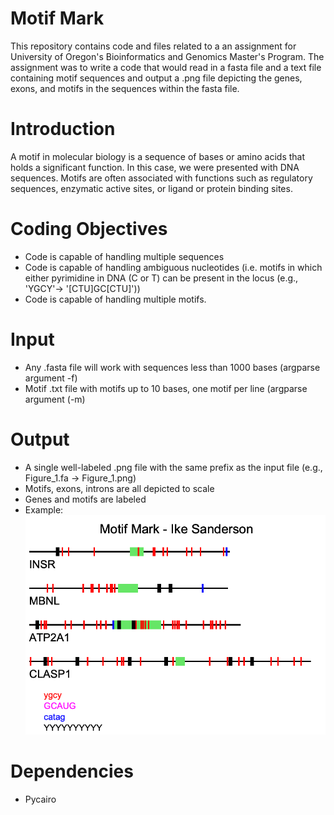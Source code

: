 # Motif Mark  

This repository contains code and files related to a an assignment for University of Oregon's Bioinformatics and Genomics Master's Program. The assignment was to write a code that would read in a fasta file and a text file containing motif sequences and output a .png file depicting the genes, exons, and motifs in the sequences within the fasta file.  

# Introduction  

A motif in molecular biology is a sequence of bases or amino acids that holds a significant function. In this case, we were presented with DNA sequences. Motifs are often associated with functions such as regulatory sequences, enzymatic active sites, or ligand or protein binding sites.

# Coding Objectives  

- Code is capable of handling multiple sequences
- Code is capable of handling ambiguous nucleotides (i.e. motifs in which either pyrimidine in DNA (C or T) can be present in the locus (e.g., 'YGCY'-> '[CTU]GC[CTU]'))
- Code is capable of handling multiple motifs.

# Input  

- Any .fasta file will work with sequences less than 1000 bases (argparse argument -f)
- Motif .txt file with motifs up to 10 bases, one motif per line (argparse argument (-m)

# Output  

- A single well-labeled .png file with the same prefix as the input file (e.g., Figure_1.fa -> Figure_1.png)
- Motifs, exons, introns are all depicted to scale
- Genes and motifs are labeled
- Example:
![./Figure_1.png](./Figure_1.png)

# Dependencies  

- Pycairo
